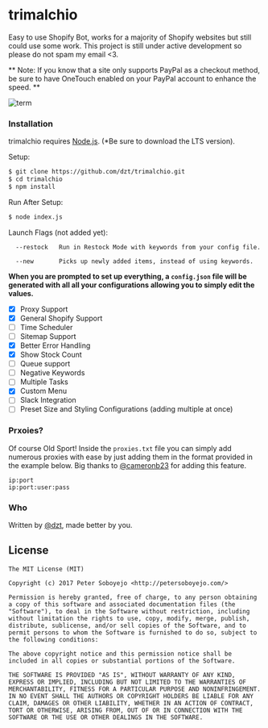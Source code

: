 # trimalchio
Easy to use Shopify Bot, works for a majority of Shopify websites but still could use some work. This project is still under active development so please do not spam my email <3.

** Note: If you know that a site only supports PayPal as a checkout method, be sure to have OneTouch enabled on your PayPal account to enhance the speed. **

![term](http://i.imgur.com/HHyh0KG.png)

### Installation

trimalchio requires [Node.js](http://nodejs.org/). (*Be sure to download the LTS version).

Setup:

```sh
$ git clone https://github.com/dzt/trimalchio.git
$ cd trimalchio
$ npm install
```
Run After Setup:

```sh
$ node index.js
```

Launch Flags (not added yet):
```
  --restock   Run in Restock Mode with keywords from your config file.

  --new       Picks up newly added items, instead of using keywords.
```

**When you are prompted to set up everything, a `config.json` file will be generated with all all your configurations allowing you to simply edit the values.**

- [x] Proxy Support
- [x] General Shopify Support
- [ ] Time Scheduler
- [ ] Sitemap Support
- [x] Better Error Handling
- [x] Show Stock Count
- [ ] Queue support
- [ ] Negative Keywords
- [ ] Multiple Tasks
- [x] Custom Menu
- [ ] Slack Integration
- [ ] Preset Size and Styling Configurations (adding multiple at once)

### Prxoies?
Of course Old Sport! Inside the `proxies.txt` file you can simply add numerous proxies with ease by just adding them in the format provided in the example below. Big thanks to [@cameronb23](https://github.com/cameronb23) for adding this feature.

```
ip:port
ip:port:user:pass
```

### Who
Written by <a href="http://petersoboyejo.com/">@dzt</a>, made better by you.

## License

```
The MIT License (MIT)

Copyright (c) 2017 Peter Soboyejo <http://petersoboyejo.com/>

Permission is hereby granted, free of charge, to any person obtaining a copy of this software and associated documentation files (the "Software"), to deal in the Software without restriction, including without limitation the rights to use, copy, modify, merge, publish, distribute, sublicense, and/or sell copies of the Software, and to permit persons to whom the Software is furnished to do so, subject to the following conditions:

The above copyright notice and this permission notice shall be included in all copies or substantial portions of the Software.

THE SOFTWARE IS PROVIDED "AS IS", WITHOUT WARRANTY OF ANY KIND, EXPRESS OR IMPLIED, INCLUDING BUT NOT LIMITED TO THE WARRANTIES OF MERCHANTABILITY, FITNESS FOR A PARTICULAR PURPOSE AND NONINFRINGEMENT. IN NO EVENT SHALL THE AUTHORS OR COPYRIGHT HOLDERS BE LIABLE FOR ANY CLAIM, DAMAGES OR OTHER LIABILITY, WHETHER IN AN ACTION OF CONTRACT, TORT OR OTHERWISE, ARISING FROM, OUT OF OR IN CONNECTION WITH THE SOFTWARE OR THE USE OR OTHER DEALINGS IN THE SOFTWARE.
```
